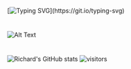 [![Typing SVG](https://readme-typing-svg.herokuapp.com?size=70&duration=4997&color=25FF00&width=600&height=100&lines=Welcome+Nerds!)](https://git.io/typing-svg)
#
![Alt Text](https://media.giphy.com/media/MC6eSuC3yypCU/giphy.gif)
# 
![Richard's GitHub stats](https://github-readme-stats.vercel.app/api?username=Ye-Yint-Nyo-Hmine)
![visitors](https://visitor-badge.glitch.me/badge?page_id=page.id&left_color=green&right_color=red)
